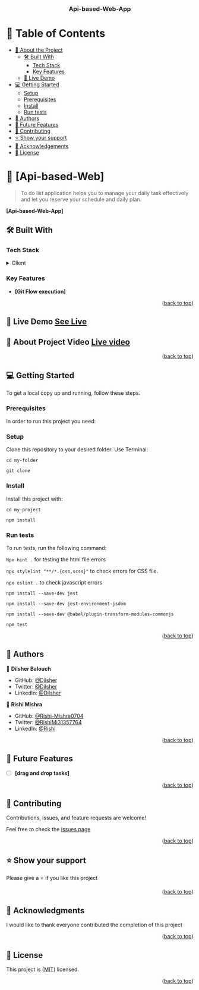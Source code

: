 <a name="readme-top"></a>


<div align="center">

  <h3><b>Api-based-Web-App</b></h3>

</div>

<!-- TABLE OF CONTENTS -->

# 📗 Table of Contents

- [📖 About the Project](#about-project)
  - [🛠 Built With](#built-with)
    - [Tech Stack](#tech-stack)
    - [Key Features](#key-features)
  - [🚀 Live Demo](#live-demo)
- [💻 Getting Started](#getting-started)
  - [Setup](#setup)
  - [Prerequisites](#prerequisites)
  - [Install](#install)
  - [Run tests](#run-tests)
- [👥 Authors](#authors)
- [🔭 Future Features](#future-features)
- [🤝 Contributing](#contributing)
- [⭐️ Show your support](#support)
- [🙏 Acknowledgements](#acknowledgements)
- [📝 License](#license)

# 📖 [Api-based-Web] <a name="about-project"></a>

>To do list application helps you to manage your daily task effectively and let you reserve your schedule and daily plan.

**[Api-based-Web-App]** 

## 🛠 Built With <a name="built-with"></a>

### Tech Stack <a name="tech-stack"></a>


<details>
<summary>Client</summary>
<ul>
  <li><a href=" HTML Tutorial (w3schools.com) ">HTML</a></li>    
  <li><a href=" CSS Tutorial (w3schools.com) ">CSS</a></li>
  <li><a href=" CSS Tutorial (w3schools.com) ">JavaScript</a></li>
  <li><a href=" CSS Tutorial (w3schools.com) ">Webpack</a></li>
 </ul>
</details>

### Key Features <a name="key-features"></a>

- **[Git Flow execution]**
 
<p align="right">(<a href="#readme-top">back to top</a>)</p>


## 🚀 Live Demo <a name="Live-Demo" href="https://jscapstone-dilsher.netlify.app/">See Live</a>

## 🚀 About Project Video <a name="Live-Video" href = "https://www.loom.com/share/dd99e4708edf407cb67d7d2dbb4f2004">Live video </a>

<p align="right">(<a href="#readme-top">back to top</a>)</p>

## 💻 Getting Started <a name="getting-started"></a>

To get a local copy up and running, follow these steps.

### Prerequisites

In order to run this project you need: 
 
### Setup

Clone this repository to your desired folder: 
Use Terminal:
 
`cd my-folder`
 
`git clone` 

### Install

Install this project with:

`cd my-project`
 
`npm install`


### Run tests

To run tests, run the following command:
 
`Npx hint .`   for testing the html file errors
 
`npx stylelint "**/*.{css,scss}"`     to check errors for CSS file.

 `npx eslint .`                      to check javascript errors

`npm install --save-dev jest`   

`npm install --save-dev jest-environment-jsdom`

`npm install --save-dev @babel/plugin-transform-modules-commonjs`

`npm test`


<p align="right">(<a href="#readme-top">back to top</a>)</p>
 

## 👥 Authors <a name="authors"></a>

👤 **Dilsher Balouch**

- GitHub: [@Dilsher](https://github.com/DilsherB)
- Twitter: [@Dilsher](https://twitter.com/_brilliantMindz)
- LinkedIn: [@Dilsher](https://www.linkedin.com/in/brilliantmindz/)

👤 **Rishi Mishra**

- GitHub: [@Rishi-Mishra0704](https://github.com/Rishi-Mishra0704)
- Twitter: [@RishiMi31357764](https://twitter.com/RishiMi31357764)
- LinkedIn: [@Rishi](https://www.linkedin.com/in/rishi-mishra-756718257/)

<p align="right">(<a href="#readme-top">back to top</a>)</p>


## 🔭 Future Features <a name="future-features"></a>

- [ ] **[drag and drop tasks]**

<p align="right">(<a href="#readme-top">back to top</a>)</p>
 

## 🤝 Contributing <a name="contributing"></a>

Contributions, issues, and feature requests are welcome!

Feel free to check the [issues page](../../issues/)

<p align="right">(<a href="#readme-top">back to top</a>)</p>


## ⭐️ Show your support <a name="support"></a>

Please give a ⭐️ if you like this project

<p align="right">(<a href="#readme-top">back to top</a>)</p>


## 🙏 Acknowledgments <a name="acknowledgements"></a>

I would like to thank everyone contributed the completion of this project

<p align="right">(<a href="#readme-top">back to top</a>)</p>


## 📝 License <a name="license"></a>
This project is ([MIT](LICENSE)) licensed.
<p align="right">(<a href="#readme-top">back to top</a>)</p>
